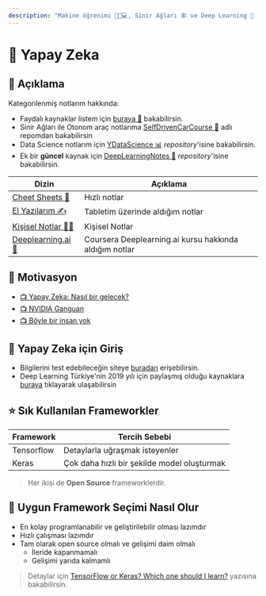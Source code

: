 ```yaml
---
description: "Makine öğrenimi 👨‍🏫💻, Sinir Ağları 🕸 ve Deep Learning 🧠 üzerine çalışmalarım."
---
```


# 🧠 Yapay Zeka

## 🗽 Açıklama

Kategorilenmiş notlarım hakkında:

- Faydalı kaynaklar listem için [buraya 🌟](Kişisel%20Notlar/0%20-%20Faydalı%20Kaynaklar.md) bakabilirsin.
- Sinir Ağları ile Otonom araç notlarıma [SelfDrivenCarCourse 🚗](https://github.com/yedhrab/SelfDrivenCarCourse) adlı repomdan bakabilirsin
- Data Science notlarım için [YDataScience 📊](https://github.com/yedhrab/YDataScience) _repository_'isine bakabilirsin.
- Ek bir **güncel** kaynak için [DeepLearningNotes 💫](https://github.com/asmaamirkhan/DeepLearningNotes) _repository_'isine bakabilirsin.


| Dizin                                         | Açıklama                                               |
| --------------------------------------------- | ------------------------------------------------------ |
| [Cheet Sheets 🏃‍️](Cheet%20Sheets)           | Hızlı notlar                                           |
| [El Yazılarım ✍](El%20Yaz%C4%B1lar%C4%B1m)    | Tabletim üzerinde aldığım notlar                       |
| [Kişisel Notlar 👨‍🏫](Ki%C5%9Fisel%20Notlar) | Kişisel Notlar                                         |
| [Deeplearning.ai 🧠](DeepLearning.ai)         | Coursera Deeplearning.ai kursu hakkında aldığım notlar |

## 🚀 Motivasyon 

- [📺 Yapay Zeka: Nasıl bir gelecek?](https://www.youtube.com/watch?v=qh2ESbatq68)
- [📺 NVIDIA Ganguan](https://www.youtube.com/watch?v=1iMmenHFdCE)
- [📺 Böyle bir insan yok](https://youtu.be/N4m_xt4vFwY)

## 🚶‍ Yapay Zeka için Giriş

- Bilgilerini test edebileceğin siteye [buradan][Hackerrank] erişebilirsin.
- Deep Learning Türkiye'nin 2019 yılı için paylaşmış olduğu kaynaklara [buraya][Deeplearning yapay zeka uygulması 2019] tıklayarak ulaşabilirsin

[Yapay zeka belgeseli]: https://www.youtube.com/watch?v=qh2ESbatq68
[Hackerrank]: https://www.hackerrank.com/domains/ai
[Deeplearning yapay zeka uygulması 2019]: https://medium.com/deep-learning-turkiye/2019-yapay-zeka-e%C4%9Fitim-ve-uygulama-program%C4%B1-add138988809

## ⭐ Sık Kullanılan Frameworkler

| Framework  | Tercih Sebebi                               |
| ---------- | ------------------------------------------- |
| Tensorflow | Detaylarla uğraşmak isteyenler              |
| Keras      | Çok daha hızlı bir şekilde model oluşturmak |

> Her ikisi de **Open Source** frameworklerdir.

## 🤔 Uygun Framework Seçimi Nasıl Olur

- En kolay programlanabilir ve geliştirilebilir olması lazımdır
- Hızlı çalışması lazımdır
- Tam olarak open source olmalı ve gelişimi daim olmalı
  - İleride kapanmamalı
  - Gelişimi yarıda kalmamlı

> Detaylar için [TensorFlow or Keras? Which one should I learn?](https://medium.com/implodinggradients/tensorflow-or-keras-which-one-should-i-learn-5dd7fa3f9ca0) yazısına bakabilirsin.
